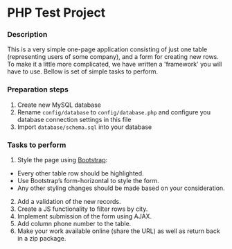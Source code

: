 # PHP Test Project

### Description
This is a very simple one-page application consisting of just one table (representing users of some company),
and a form for creating new rows. To make it a little more complicated, we have written a 'framework' you will have to use.
Bellow is set of simple tasks to perform.

### Preparation steps
1. Create new MySQL database
2. Rename `config/database` to `config/database.php` and configure you database connection settings in this file
3. Import `database/schema.sql` into your database

### Tasks to perform
1. Style the page using [Bootstrap](http://getbootstrap.com/):
  * Every other table row should be highlighted.
  * Use Bootstrap’s form-horizontal to style the form.
  * Any other styling changes should be made based on your consideration.
2. Add a validation of the new records.
3. Create a JS functionality to filter rows by city.
4. Implement submission of the form using AJAX.
5. Add column phone number to the table.
6. Make your work available online (share the URL) as well as return back in a zip package.
